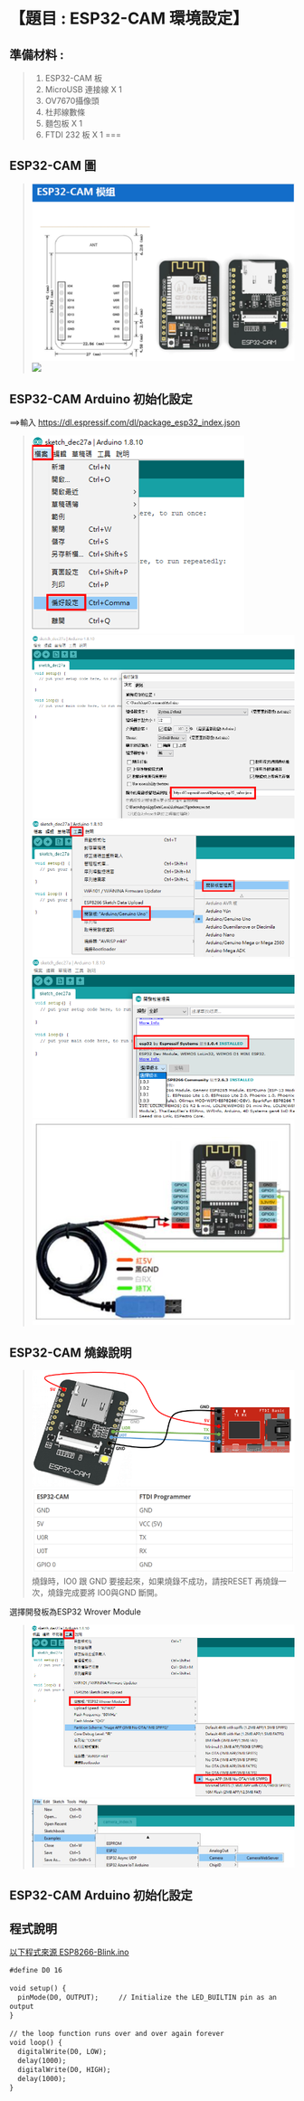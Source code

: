 <h1>【題目 : ESP32-CAM 環境設定】</h1>

## 準備材料 : 
>1. ESP32-CAM 板
>2. MicroUSB 連接線 X 1
>3. OV7670攝像頭
>4. 杜邦線數條
>5. 麵包板 X 1
>6. FTDI 232 板 X 1
===

## ESP32-CAM 圖 

>![](https://github.com/derricktsai0904/Arduino/blob/master/06.ESP32%E6%8E%A7%E5%88%B6/02.ESP32-CAM%E7%92%B0%E5%A2%83%E8%A8%AD%E5%AE%9A/ESP32-CAM.png?raw=true)
>![](https://github.com/derricktsai0904/Arduino/blob/master/06.ESP32%E6%8E%A7%E5%88%B6/02.ESP32-CAM%E7%92%B0%E5%A2%83%E8%A8%AD%E5%AE%9A/ESP32-CAM_pin.PNGraw=true)

## ESP32-CAM Arduino 初始化設定
==>輸入
https://dl.espressif.com/dl/package_esp32_index.json

>![](https://github.com/derricktsai0904/Arduino/blob/master/06.ESP32%E6%8E%A7%E5%88%B6/02.ESP32-CAM%E7%92%B0%E5%A2%83%E8%A8%AD%E5%AE%9A/ESP32-CAM-Setting1.png?raw=true)
>![](https://github.com/derricktsai0904/Arduino/blob/master/06.ESP32%E6%8E%A7%E5%88%B6/02.ESP32-CAM%E7%92%B0%E5%A2%83%E8%A8%AD%E5%AE%9A/ESP32-CAM-Setting2.png?raw=true)
>![](https://github.com/derricktsai0904/Arduino/blob/master/06.ESP32%E6%8E%A7%E5%88%B6/02.ESP32-CAM%E7%92%B0%E5%A2%83%E8%A8%AD%E5%AE%9A/ESP32-CAM-Setting3.png?raw=true)
>![](https://github.com/derricktsai0904/Arduino/blob/master/06.ESP32%E6%8E%A7%E5%88%B6/02.ESP32-CAM%E7%92%B0%E5%A2%83%E8%A8%AD%E5%AE%9A/ESP32-CAM-Setting4.png?raw=true)
>![](https://github.com/derricktsai0904/Arduino/blob/master/06.ESP32%E6%8E%A7%E5%88%B6/02.ESP32-CAM%E7%92%B0%E5%A2%83%E8%A8%AD%E5%AE%9A/TTL.JPG?raw=true)

## ESP32-CAM 燒錄說明

>![](https://github.com/derricktsai0904/Arduino/blob/master/06.ESP32%E6%8E%A7%E5%88%B6/02.ESP32-CAM%E7%92%B0%E5%A2%83%E8%A8%AD%E5%AE%9A/ESP32-CAM-FTDI-programmer-5V-supply.png?raw=true)
>![](https://github.com/derricktsai0904/Arduino/blob/master/06.ESP32%E6%8E%A7%E5%88%B6/02.ESP32-CAM%E7%92%B0%E5%A2%83%E8%A8%AD%E5%AE%9A/ESP32-CAM-Burn.PNG?raw=true)
燒錄時，IO0 跟 GND 要接起來，如果燒錄不成功，請按RESET 再燒錄一次，燒錄完成要將 IO0與GND 斷開。

選擇開發板為ESP32 Wrover Module
>![](https://github.com/derricktsai0904/Arduino/blob/master/06.ESP32%E6%8E%A7%E5%88%B6/02.ESP32-CAM%E7%92%B0%E5%A2%83%E8%A8%AD%E5%AE%9A/ESP32-CAM-Setting5.png?raw=true)
>![](https://github.com/derricktsai0904/Arduino/blob/master/06.ESP32%E6%8E%A7%E5%88%B6/02.ESP32-CAM%E7%92%B0%E5%A2%83%E8%A8%AD%E5%AE%9A/ESP32-CAM-Sample.png?raw=true)

## ESP32-CAM Arduino 初始化設定

## 程式說明

[以下程式來源 ESP8266-Blink.ino ]:https://github.com/derricktsai0904/Arduino/blob/master/04%20NodeMCU/Blink/ESP8266-Blink.ino "ESP8266-Blink.ino"
[以下程式來源 ESP8266-Blink.ino ]
``` arduino
#define D0 16 

void setup() {
  pinMode(D0, OUTPUT);     // Initialize the LED_BUILTIN pin as an output
}

// the loop function runs over and over again forever
void loop() {
  digitalWrite(D0, LOW);
  delay(1000);
  digitalWrite(D0, HIGH);
  delay(1000);
}

```
